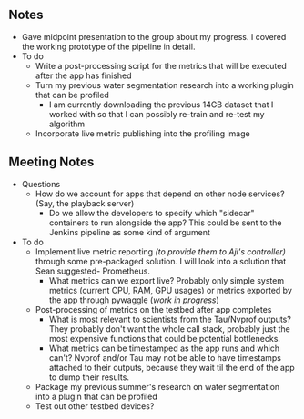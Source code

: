## Notes

- Gave midpoint presentation to the group about my progress. I covered the working prototype of the pipeline in detail.
- To do
  - Write a post-processing script for the metrics that will be executed after the app has finished
  - Turn my previous water segmentation research into a working plugin that can be profiled
    - I am currently downloading the previous 14GB dataset that I worked with so that I can possibly re-train and re-test my algorithm
  - Incorporate live metric publishing into the profiling image

## Meeting Notes

- Questions
  - How do we account for apps that depend on other node services? (Say, the playback server)
    - Do we allow the developers to specify which "sidecar" containers to run alongside the app? This could be sent to the Jenkins pipeline as some kind of argument
- To do
  - Implement live metric reporting *(to provide them to Aji's controller)* through some pre-packaged solution. I will look into a solution that Sean suggested- Prometheus.
    - What metrics can we export live? Probably only simple system metrics (current CPU, RAM, GPU usages) or metrics exported by the app through pywaggle (*work in progress*)
  - Post-processing of metrics on the testbed after app completes
    - What is most relevant to scientists from the Tau/Nvprof outputs? They probably don't want the whole call stack, probably just the most expensive functions that could be potential bottlenecks.
    - What metrics can be timestamped as the app runs and which can't? Nvprof and/or Tau may not be able to have timestamps attached to their outputs, because they wait til the end of the app to dump their results.
  - Package my previous summer's research on water segmentation into a plugin that can be profiled
  - Test out other testbed devices?



